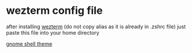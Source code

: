 # wezterm config file

after installing [wezterm](https://wezfurlong.org/wezterm/install/linux.html) (do not copy alias as it is already in .zshrc file) just paste this file into your home directory

[gnome shell theme](https://www.gnome-look.org/p/2014493)
